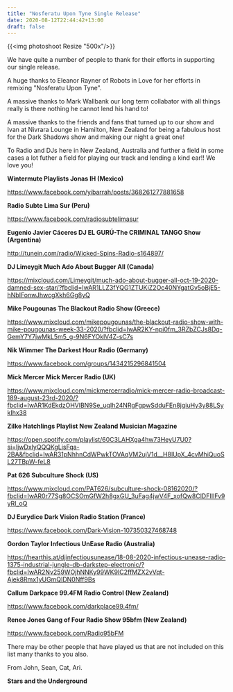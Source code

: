```yaml
---
title: "Nosferatu Upon Tyne Single Release"
date: 2020-08-12T22:44:42+13:00
draft: false
---
```


{{<img photoshoot Resize "500x"/>}}



We have quite a number of people to thank for their efforts in supporting our single release.  

A huge thanks to Eleanor Rayner of Robots in Love for her efforts in remixing "Nosferatu Upon Tyne".

A massive thanks to Mark Wallbank our long term collabator with all things really is there nothing he cannot lend his hand to!

A massive thanks to the friends and fans that turned up to our show and Ivan at Nivrara Lounge in Hamilton, New Zealand for being a fabulous host for the Dark Shadows show and making our night a great one! 

To Radio and DJs here in New Zealand, Australia and further a field in some cases a lot futher a field for playing our track and lending a kind ear!! We love you!



**Wintermute Playlists Jonas IH (Mexico)**

https://www.facebook.com/yibarrah/posts/368261277881658


**Radio Subte Lima Sur (Peru)**

https://www.facebook.com/radiosubtelimasur 

**Eugenio Javier Cáceres DJ EL GURÚ-The CRIMINAL TANGO Show (Argentina)**

http://tunein.com/radio/Wicked-Spins-Radio-s164897/

**DJ Limeygit Much Ado About Bugger All (Canada)**

https://mixcloud.com/Limeygit/much-ado-about-bugger-all-oct-19-2020-damned-sex-star/?fbclid=IwAR1LLZ3fYQG1ZTUKiZ2Oc40NYgatGv5oBjE5-hNbIFonwJhwcgXkh6Gg8yQ

**Mike Pougounas The Blackout Radio Show (Greece)**

https://www.mixcloud.com/mikepougounas/the-blackout-radio-show-with-mike-pougounas-week-33-2020/?fbclid=IwAR2KY-npi0fm_3RZbZCJs8Dq-GemY7Y7jwMkL5m5_g-9N6FYOklV4Z-sC7s

**Nik Wimmer The Darkest Hour Radio (Germany)**

https://www.facebook.com/groups/1434215296841504

**Mick Mercer Mick Mercer Radio (UK)**

https://www.mixcloud.com/mickmercerradio/mick-mercer-radio-broadcast-189-august-23rd-2020/?fbclid=IwAR1KdEkdzOHVlBN9Se_uqIh24NRgFgpwSdduFEn8jgiuHy3y88LSykIhx38

**Zilke Hatchlings Playlist New Zealand Musician Magazine**

https://open.spotify.com/playlist/60C3LAHXga4hw73HeyU7U0?si=ljwDxIyQQQKgLisFqa-2BA&fbclid=IwAR31pNhhnCdWPwkTOVAqVM2ujV1d__H8lUpX_4cvMhiQuoSL27TBpW-feL8

**Pat 626 Subculture Shock (US)**

https://www.mixcloud.com/PAT626/subculture-shock-08162020/?fbclid=IwAR0r77Sg8OCSOmGfW2h8gxGU_3uFag4jwV4F_xofQw8ClDFIIlFv9yRI_oQ

**DJ Eurydice Dark Vision Radio Station (France)**

https://www.facebook.com/Dark-Vision-107350327468748

**Gordon Taylor Infectious UnEase Radio (Australia)**

https://hearthis.at/djinfectiousunease/18-08-2020-infectious-unease-radio-1375-industrial-jungle-db-darkstep-electronic/?fbclid=IwAR2Nv259WOjhNNKy99WK9IC2ffMZX2vVqt-Ajek8Rmx1yUGmQIDN0Nff9Bs

**Callum  Darkpace 99.4FM Radio Control (New Zealand)**

https://www.facebook.com/darkplace99.4fm/

**Renee Jones Gang of Four Radio Show 95bfm (New Zealand)**

https://www.facebook.com/Radio95bFM
 
There may be other people that have played us that are not included on this list many thanks to you also. 

From John, Sean, Cat, Ari.

**Stars and the Underground** 